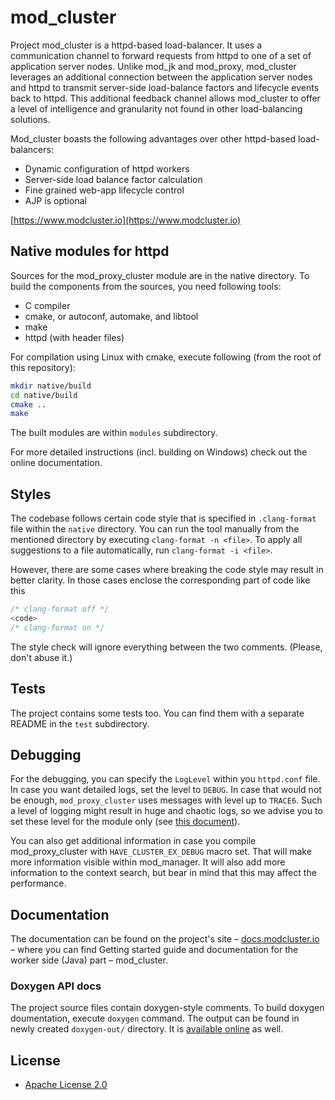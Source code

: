 mod_cluster
===========

Project mod_cluster is a httpd-based load-balancer. It uses a communication channel to forward
requests from httpd to one of a set of application server nodes. Unlike mod_jk and mod_proxy,
mod_cluster leverages an additional connection between the application server nodes and httpd
to transmit server-side load-balance factors and lifecycle events back to httpd. This additional
feedback channel allows mod_cluster to offer a level of intelligence and granularity not found in
other load-balancing solutions.

Mod_cluster boasts the following advantages over other httpd-based load-balancers:

* Dynamic configuration of httpd workers
* Server-side load balance factor calculation
* Fine grained web-app lifecycle control
* AJP is optional

[https://www.modcluster.io](https://www.modcluster.io)


Native modules for httpd
------------------------

Sources for the mod_proxy_cluster module are in the native directory. To build the components from
the sources, you need following tools:

* C compiler
* cmake, or autoconf, automake, and libtool
* make
* httpd (with header files)

For compilation using Linux with cmake, execute following (from the root of this repository):

```sh
mkdir native/build
cd native/build
cmake ..
make
```

The built modules are within `modules` subdirectory.

For more detailed instructions (incl. building on Windows) check out the online documentation.

Styles
------

The codebase follows certain code style that is specified in `.clang-format` file within the `native`
directory. You can run the tool manually from the mentioned directory by executing `clang-format -n <file>`.
To apply all suggestions to a file automatically, run `clang-format -i <file>`.

However, there are some cases where breaking the code style may result in better clarity. In those cases
enclose the corresponding part of code like this

```c
/* clang-format off */
<code>
/* clang-format on */
```

The style check will ignore everything between the two comments. (Please, don't abuse it.)

Tests
-----

The project contains some tests too. You can find them with a separate README in the `test` subdirectory.

Debugging
---------

For the debugging, you can specify the `LogLevel` within you `httpd.conf` file. In case you want detailed logs,
set the level to `DEBUG`. In case that would not be enough, `mod_proxy_cluster` uses messages with level
up to `TRACE6`. Such a level of logging might result in huge and chaotic logs, so we advise you to set these
level for the module only (see [this document](https://httpd.apache.org/docs/2.4/logs.html#permodule)).

You can also get additional information in case you compile mod_proxy_cluster with `HAVE_CLUSTER_EX_DEBUG` macro
set. That will make more information visible within mod_manager. It will also add more information to the context
search, but bear in mind that this may affect the performance.

Documentation
-------------

The documentation can be found on the project's site – [docs.modcluster.io](https://docs.modcluster.io) – where
you can find Getting started guide and documentation for the worker side (Java) part – mod_cluster. 

### Doxygen API docs

The project source files contain doxygen-style comments. To build doxygen doumentation, execute `doxygen` command.
The output can be found in newly created `doxygen-out/` directory. It is
[available online](https://docs.modcluster.io/apidocs/mpc-2.0/) as well.

License
-------
* [Apache License 2.0](http://www.apache.org/licenses/LICENSE-2.0)
